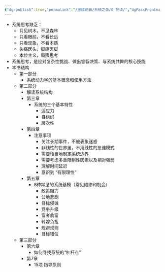 ```yaml
---
{"dg-publish":true,"permalink":"/思维逻辑/系统之美/0 导读/","dgPassFrontmatter":true,"noteIcon":"","created":"2023-09-23T12:25:00.422+08:00","updated":"2023-09-23T13:05:42.496+08:00"}
---
```




- 系统思考缺乏：
   - 只见树木，不见森林
   - 只看眼前，不看长远
   - 只看现象，不看本质
   - 头痛医头，脚痛医脚
   - 本位主义，局限思考
- 系统思考，是应对复杂性挑战、做出睿智决策、与系统共舞的核心技能
- 本书结构
   - 第一部分
      - 系统动力学的基本概念和使用方法
   - 第二部分
      - 解读系统结构
      - 第三章
         - 系统的三个基本特性
            - 适应力
            - 自组织
            - 层次性
      - 第四章
         - 注意事项
            - 关注长期事件，不被表象迷惑
            - 非线性的世界里，不用线性的思维模式
            - 需要恰当地制定系统边界
            - 需要考虑多重限制性因素以及相对强弱
            - 理解时间延迟
            - 意识到 “有限理性”
      - 第五章
         - 8种常见的系统基模（常见陷阱和机会）
            - 政策阻力
            - 公地悲剧
            - 目标侵蚀
            - 竞争升级
            - 富者俞富
            - 转嫁负担
            - 规避规则
            - 目标错位
   - 第三部分
      - 第六章
         - 如何寻找系统的“杠杆点”
      - 第7章
         - 15项 指导原则
